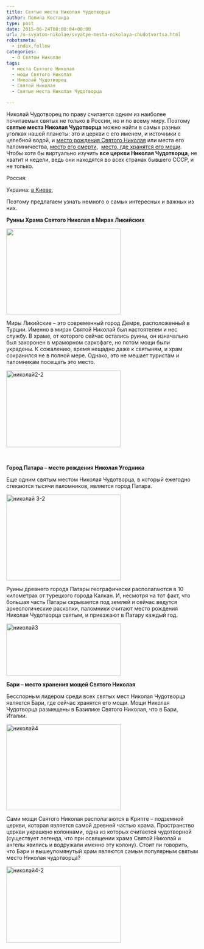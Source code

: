 ```yaml
---
title: Святые места Николая Чудотворца
author: Полина Костанда
type: post
date: 2015-06-24T08:00:04+00:00
url: /o-svyatom-nikolae/svyatye-mesta-nikolaya-chudotvortsa.html
robotsmeta:
  - index,follow
categories:
  - О Святом Николае
tags:
  - места Святого Николая
  - мощи Святого Николая
  - Николай Чудотворец
  - Святой Николая
  - Святые места Николая Чудотворца

---
```

Николай Чудотворец по праву считается одним из наиболее почитаемых святых не только в России, но и по всему миру. Поэтому **святые места Николая Чудотворца** можно найти в самых разных уголках нашей планеты: это и церкви с его именем, и источники с целебной водой, и <a href="http://svyatoynikolay.ru/o-svyatom-nikolae/den-rozhdeniya-svyatogo-nikolaya.html" target="_blank">место рождения Святого Николая</a> или места его паломничества, <a href="http://svyatoynikolay.ru/o-svyatom-nikolae/miry-likijskie-hram-svyatogo-nikolaya-v-turtsii.html" target="_blank">место его смерти</a>,  <a href="http://svyatoynikolay.ru/o-svyatom-nikolae/bari-gorod-svyatogo-nikolaya.html" target="_blank">место, где хранятся его мощи</a>. Чтобы хотя бы виртуально изучить **все церкви Николая Чудотворца**, не хватит и недели, ведь они находятся во всех странах бывшего СССР, и не только.
  
Россия:
  
Украина: <a href="http://svyatoynikolay.ru/o-svyatom-nikolae/svyatoj-nikolaj-v-tserkvyah-kieva.html" target="_blank">в Киеве</a>,
  
Поэтому предлагаем узнать немного о самых интересных и важных из них.

**Руины Храма Святого Николая в Мирах Ликийских**

[<img class="alignnone wp-image-2844 size-medium" src="http://svyatoynikolay.ru/wp-content/uploads/2015/06/nikolaj21-300x225.jpg" alt="" width="300" height="225" srcset="http://svyatoynikolay.ru/wp-content/uploads/2015/06/nikolaj21-300x225.jpg 300w, http://svyatoynikolay.ru/wp-content/uploads/2015/06/nikolaj21.jpg 624w" sizes="(max-width: 300px) 100vw, 300px" />][1]

Миры Ликийские – это современный город Демре, расположенный в Турции. Именно в мирах Святой Николай был настоятелем и нес службу. В храме, от которого сейчас остались руины, он изначально был захоронен в мраморном саркофаге, но потом мощи были украдены. К сожалению, время нещадно даже к святыням, и храм сохранился не в полной мере. Однако, это не мешает туристам и паломникам посещать это место.

[<img class="alignnone size-medium wp-image-2845" src="http://svyatoynikolay.ru/wp-content/uploads/2015/06/nikolaj2-2-300x201.jpg" alt="николай2-2" width="300" height="201" srcset="http://svyatoynikolay.ru/wp-content/uploads/2015/06/nikolaj2-2-300x201.jpg 300w, http://svyatoynikolay.ru/wp-content/uploads/2015/06/nikolaj2-2.jpg 800w" sizes="(max-width: 300px) 100vw, 300px" />][2]

&nbsp;

**Город Патара – место рождения Николая Угодника**

Еще одним святым местом Николая Чудотворца, в который ежегодно стекаются тысячи паломников, является город Патара.

[<img class="alignnone size-medium wp-image-2842" src="http://svyatoynikolay.ru/wp-content/uploads/2015/06/nikolaj-3-2-300x225.jpg" alt="николай 3-2" width="300" height="225" srcset="http://svyatoynikolay.ru/wp-content/uploads/2015/06/nikolaj-3-2-300x225.jpg 300w, http://svyatoynikolay.ru/wp-content/uploads/2015/06/nikolaj-3-2.jpg 624w" sizes="(max-width: 300px) 100vw, 300px" />][3]

Руины древнего города Патары географически располагаются в 10 километрах от турецкого города Калкан. И, несмотря на тот факт, что большая часть Патары скрывается под землей и сейчас ведутся археологические раскопки, паломники считают место рождения Николая Чудотворца святым, и приезжают в Патару каждый год.

[<img class="alignnone size-medium wp-image-2846" src="http://svyatoynikolay.ru/wp-content/uploads/2015/06/nikolaj31-300x137.jpg" alt="николай3" width="300" height="137" srcset="http://svyatoynikolay.ru/wp-content/uploads/2015/06/nikolaj31-300x137.jpg 300w, http://svyatoynikolay.ru/wp-content/uploads/2015/06/nikolaj31.jpg 624w" sizes="(max-width: 300px) 100vw, 300px" />][4]

**Бари – место хранения мощей Святого Николая**

Бесспорным лидером среди всех святых мест Николая Чудотворца является Бари, где сейчас хранятся его мощи. Мощи Николая Чудотворца размещены в Базилике Святого Николая, что в Бари, Италии.

[<img class="alignnone size-medium wp-image-2847" src="http://svyatoynikolay.ru/wp-content/uploads/2015/06/nikolaj4-300x225.jpg" alt="николай4" width="300" height="225" srcset="http://svyatoynikolay.ru/wp-content/uploads/2015/06/nikolaj4-300x225.jpg 300w, http://svyatoynikolay.ru/wp-content/uploads/2015/06/nikolaj4.jpg 624w" sizes="(max-width: 300px) 100vw, 300px" />][5]

Сами мощи Святого Николая располагаются в Крипте – подземной церкви, которая является самой древней частью храма. Пространство церкви украшено колоннами, одна из которых считается чудотворной (существует легенда, что при освящении храма Святой Николай и ангелы явились и водружали именно эту колону). Стоит ли говорить, что Бари и вышеупомянутый храм являются самым популярным святым место Николая чудотворца?

[<img class="alignnone size-medium wp-image-2848" src="http://svyatoynikolay.ru/wp-content/uploads/2015/06/nikolaj4-2-300x200.jpg" alt="николай4-2" width="300" height="200" srcset="http://svyatoynikolay.ru/wp-content/uploads/2015/06/nikolaj4-2-300x200.jpg 300w, http://svyatoynikolay.ru/wp-content/uploads/2015/06/nikolaj4-2.jpg 624w" sizes="(max-width: 300px) 100vw, 300px" />][6]

&nbsp;

 [1]: http://svyatoynikolay.ru/wp-content/uploads/2015/06/nikolaj21.jpg
 [2]: http://svyatoynikolay.ru/wp-content/uploads/2015/06/nikolaj2-2.jpg
 [3]: http://svyatoynikolay.ru/wp-content/uploads/2015/06/nikolaj-3-2.jpg
 [4]: http://svyatoynikolay.ru/wp-content/uploads/2015/06/nikolaj31.jpg
 [5]: http://svyatoynikolay.ru/wp-content/uploads/2015/06/nikolaj4.jpg
 [6]: http://svyatoynikolay.ru/wp-content/uploads/2015/06/nikolaj4-2.jpg